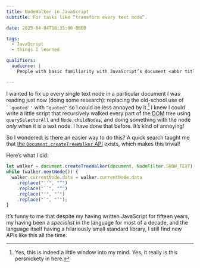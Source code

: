 ```yaml
---
title: NodeWalker in JavaScript
subtitle: For tasks like “transform every text node”.

date: 2025-04-04T10:35:00-0600

tags:
  - JavaScript
  - things I learned

qualifiers:
  audience: |
    People with basic familiarity with JavaScript’s document <abbr title="application programming interface">API</abbr>s.

---
```


I wanted to fix up every single text node in a particular document I was reading just now (doing some research): replacing the old-school use of ` ``quoted'' ` with `“quoted”` so I could be less annoyed by it.[^yes] I knew I could write a little script that recursively walked every part of the <abbr title="document object model">DOM</abbr> tree using `querySelectorAll` and `Node.childNodes`, and doing something with the node *only* when it is a text node. I have done that before. It’s kind of annoying!

So I wondered: is there an easier way to do this? A quick search taught me that [the `Document.createTreeWalker` <abbr title="application programming interface">API</abbr>][api] exists, which makes this trivial!

[api]: https://developer.mozilla.org/en-US/docs/Web/API/Document/createTreeWalker

Here’s what I did:

```js
let walker = document.createTreeWalker(document, NodeFilter.SHOW_TEXT);
while (walker.nextNode()) {
  walker.currentNode.data = walker.currentNode.data
    .replace("''", "”")
    .replace("``", "“")
    .replace("'", "’")
    .replace("`", "‘");
}
```

It’s funny to me that despite my having written JavaScript for fifteen years, my having been a *specialist* in the language for most of a decade, and the language itself having a hilariously small standard library, I still find new <abbr>API</abbr>s like this all the time.

[^yes]: Yes, this is indeed a little window into my mind. Yes, it really is this persnickety in here.
